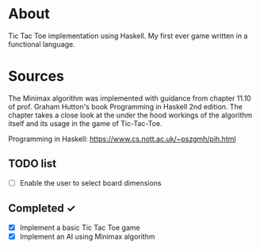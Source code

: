 # About
Tic Tac Toe implementation using Haskell. My first ever game written in a functional language.

# Sources
The Minimax algorithm was implemented with guidance from chapter 11.10 of prof. Graham Hutton's book Programming in Haskell 2nd edition. The chapter takes a close look at the under the hood workings of the algorithm itself and its usage in the game of Tic-Tac-Toe.

Programming in Haskell: https://www.cs.nott.ac.uk/~pszgmh/pih.html

## TODO list
- [ ] Enable the user to select board dimensions

## Completed ✓
- [x] Implement a basic Tic Tac Toe game
- [x] Implement an AI using Minimax algorithm